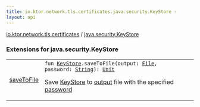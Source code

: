 ```yaml
---
title: io.ktor.network.tls.certificates.java.security.KeyStore - 
layout: api
---
```


<div class='api-docs-breadcrumbs'><a href="../index.html">io.ktor.network.tls.certificates</a> / <a href="./index.html">java.security.KeyStore</a></div>

### Extensions for java.security.KeyStore

<table class="api-docs-table">
<tbody>
<tr>
<td markdown="1">

<a href="save-to-file.html">saveToFile</a>


</td>
<td markdown="1">
<div class="signature"><code><span class="keyword">fun </span><a href="http://docs.oracle.com/javase/6/docs/api/java/security/KeyStore.html"><span class="identifier">KeyStore</span></a><span class="symbol">.</span><span class="identifier">saveToFile</span><span class="symbol">(</span><span class="parameterName" id="io.ktor.network.tls.certificates$saveToFile(java.security.KeyStore, java.io.File, kotlin.String)/output">output</span><span class="symbol">:</span>&nbsp;<a href="http://docs.oracle.com/javase/6/docs/api/java/io/File.html"><span class="identifier">File</span></a><span class="symbol">, </span><span class="parameterName" id="io.ktor.network.tls.certificates$saveToFile(java.security.KeyStore, java.io.File, kotlin.String)/password">password</span><span class="symbol">:</span>&nbsp;<a href="https://kotlinlang.org/api/latest/jvm/stdlib/kotlin/-string/index.html"><span class="identifier">String</span></a><span class="symbol">)</span><span class="symbol">: </span><a href="https://kotlinlang.org/api/latest/jvm/stdlib/kotlin/-unit/index.html"><span class="identifier">Unit</span></a></code></div>

Save <a href="http://docs.oracle.com/javase/6/docs/api/java/security/KeyStore.html">KeyStore</a> to <a href="save-to-file.html#io.ktor.network.tls.certificates$saveToFile(java.security.KeyStore, java.io.File, kotlin.String)/output">output</a> file with the specified <a href="save-to-file.html#io.ktor.network.tls.certificates$saveToFile(java.security.KeyStore, java.io.File, kotlin.String)/password">password</a>


</td>
</tr>
</tbody>
</table>
